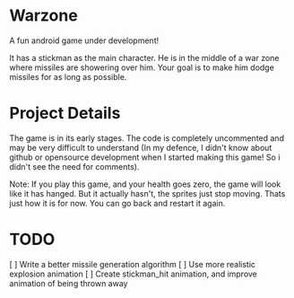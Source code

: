 Warzone
=======

A fun android game under development!

It has a stickman as the main character. He is in the middle of a war zone where missiles are showering over him. Your goal is to make him dodge missiles for as long as possible.

Project Details
===============

The game is in its early stages. The code is completely uncommented and may be very difficult to understand (In my defence, I didn't know about github or opensource development when I started making this game! So i didn't see the need for comments).

Note: If you play this game, and your health goes zero, the game will look like it has hanged. But it actually hasn't, the sprites just stop moving. Thats just how it is for now. You can go back and restart it again.

TODO
====

[ ] Write a better missile generation algorithm
[ ] Use more realistic explosion animation
[ ] Create stickman_hit animation, and improve animation of being thrown away